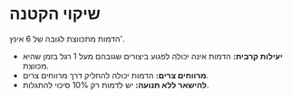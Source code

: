 # שיקוי הקטנה

הדמות מתכווצת לגובה של 6 אינץ'.

- **יעילות קרבית:** הדמות אינה יכולה לפגוע ביצורים שגובהם מעל 1 רגל בזמן שהיא מכווצת.
- **מרווחים צרים:** הדמות יכולה להחליק דרך מרווחים צרים.
- **להישאר ללא תנועה:** יש לדמות רק 10% סיכוי להתגלות.
